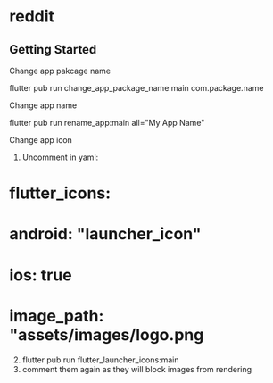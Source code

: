 # reddit


## Getting Started

Change app pakcage name

flutter pub run change_app_package_name:main com.package.name

Change app name

flutter pub run rename_app:main all="My App Name"

Change app icon

1. Uncomment in yaml:

# flutter_icons:

# android: "launcher_icon"

# ios: true

# image_path: "assets/images/logo.png

2. flutter pub run flutter_launcher_icons:main
3. comment them again as they will block images from rendering

